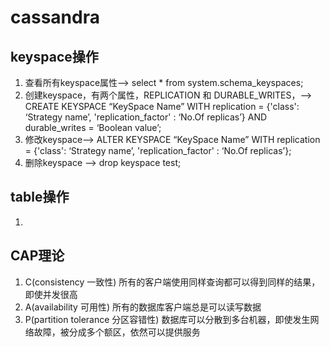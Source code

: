 # cassandra
## keyspace操作
1. 查看所有keyspace属性--> select * from system.schema_keyspaces;
2. 创建keyspace，有两个属性，REPLICATION 和 DURABLE_WRITES，--> CREATE KEYSPACE “KeySpace Name” WITH replication = {'class': ‘Strategy name’, 'replication_factor' : ‘No.Of  replicas’} AND durable_writes = ‘Boolean value’;
3. 修改keyspace--> ALTER KEYSPACE “KeySpace Name” WITH replication = {'class': ‘Strategy name’, 'replication_factor' : ‘No.Of  replicas’};
4. 删除keyspace --> drop keyspace test;
## table操作
1. 
## CAP理论
1. C(consistency 一致性)
    所有的客户端使用同样查询都可以得到同样的结果，即使并发很高
2. A(availability 可用性)
    所有的数据库客户端总是可以读写数据
3. P(partition tolerance 分区容错性)
    数据库可以分散到多台机器，即使发生网络故障，被分成多个额区，依然可以提供服务

